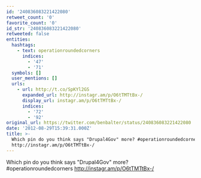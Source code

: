 ```yaml
---
id: '240836083221422080'
retweet_count: '0'
favorite_count: '0'
id_str: '240836083221422080'
retweeted: false
entities:
  hashtags:
    - text: operationroundedcorners
      indices:
        - '47'
        - '71'
  symbols: []
  user_mentions: []
  urls:
    - url: http://t.co/SpKYl2GS
      expanded_url: http://instagr.am/p/O6tTMTtBx-/
      display_url: instagr.am/p/O6tTMTtBx-/
      indices:
        - '72'
        - '92'
original_url: https://twitter.com/benbalter/status/240836083221422080
date: '2012-08-29T15:39:31.000Z'
title: >-
  Which pin do you think says "Drupal4Gov" more? #operationroundedcorners
  http://instagr.am/p/O6tTMTtBx-/
---
```


Which pin do you think says "Drupal4Gov" more? #operationroundedcorners http://instagr.am/p/O6tTMTtBx-/